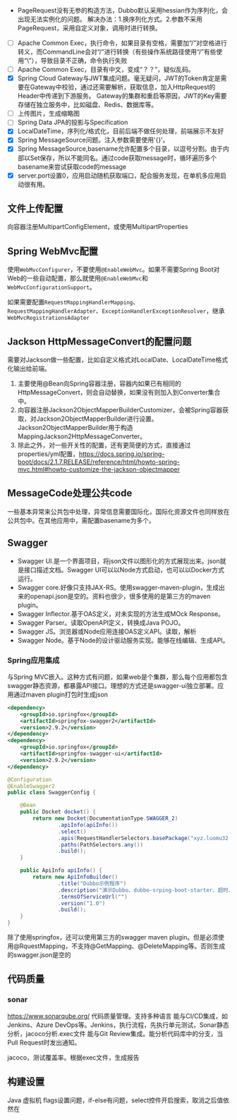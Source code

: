 - PageRequest没有无参的构造方法，Dubbo默认采用hessian作为序列化，会出现无法实例化的问题。
解决办法：1.换序列化方式。2.参数不采用PageRequest，采用自定义对象，调用时进行转换。
- [ ] Apache Common Exec，执行命令，如果目录有空格，需要加“/”对空格进行转义，而CommandLine会对“/”进行转换（有些操作系统路径使用“/”有些使用“\”），导致目录不正确，命令执行失败
- [ ] Apache Common Exec，目录有中文，变成“？？”，疑似乱码。
- [x] Spring Cloud Gateway与JWT集成问题。毫无疑问，JWT的Token肯定是需要在Gateway中校验，通过还需要解析，获取信息，加入HttpRequest的Header中传递到下游服务。
Gateway的集群和重启等原因，JWT的Key需要存储在独立服务中，比如磁盘、Redis、数据库等。
- [ ] 上传图片，生成缩略图
- [ ] Spring Data JPA的投影与Specification
- [x] LocalDateTime，序列化/格式化，目前后端不做任何处理，前端展示不友好
- [x] Spring MessageSource问题。注入参数需要使用'{}'。
- [x] Spring MessageSource,basename允许配置多个目录，以逗号分割。由于内部以Set保存，所以不能同名。通过code获取message时，循环遍历多个basename来尝试获取code的message
- [x] server.port设置0，应用启动随机获取端口，配合服务发现，在单机多应用启动很有用。

## 文件上传配置
向容器注册MultipartConfigElement，或使用MultipartProperties
## Spring WebMvc配置
使用`WebMvcConfigurer`，不要使用`@EnableWebMvc`。如果不需要Spring Boot对Web的一些自动配置，那么就使用`@EnableWebMvc`和`WebMvcConfigurationSupport`。

如果需要配置`RequestMappingHandlerMapping`、`RequestMappingHandlerAdapter`、`ExceptionHandlerExceptionResolver`，继承`WebMvcRegistrationsAdapter`
## Jackson HttpMessageConvert的配置问题
需要对Jackson做一些配置，比如自定义格式对LocalDate、LocalDateTime格式化输出给前端。
1. 主要使用@Bean向Spring容器注册，容器内如果已有相同的HttpMessageConvert，则会自动替换，如果没有则加入到Converter集合中。
2. 向容器注册Jackson2ObjectMapperBuilderCustomizer，会被Spring容器获取，对Jackson2ObjectMapperBuilder进行设置。Jackson2ObjectMapperBuilder用于构造MappingJackson2HttpMessageConverter。
3. 除此之外，对一些开关性的配置，还有更简便的方式，直接通过properties/yml配置，https://docs.spring.io/spring-boot/docs/2.1.7.RELEASE/reference/html/howto-spring-mvc.html#howto-customize-the-jackson-objectmapper
## MessageCode处理公共code
一些基本异常来公共包中处理，异常信息需要国际化，国际化资源文件也同样放在公共包中。在其他应用中，需配置basename为多个。

## Swagger
- Swagger UI.是一个界面项目，将json文件以图形化的方式展现出来。json就是接口描述文档。Swagger UI可以以Node方式启动，也可以以Docker方式运行。
- Swagger core.好像只支持JAX-RS。使用swagger-maven-plugin，生成出来的openapi.json是空的。资料也很少，很多使用的是第三方的maven plugin。
- Swagger Inflector.基于OAS定义，对未实现的方法生成MOck Response。
- Swagger Parser。读取OpenAPI定义，转换成Java POJO。
- Swagger JS。浏览器或Node应用连接OAS定义API。读取，解析
- Swagger Node。基于Node的设计驱动服务实现。能够在线编辑、生成API。


### Spring应用集成
与Spring MVC嵌入。这种方式有问题，如果web是个集群，那么每个应用都包含swagger静态资源，都暴露API接口。理想的方式还是swagger-ui独立部署。应用通过maven plugin打包时生成json
```xml
<dependency>
    <groupId>io.springfox</groupId>
    <artifactId>springfox-swagger2</artifactId>
    <version>2.9.2</version>
</dependency>
<dependency>
    <groupId>io.springfox</groupId>
    <artifactId>springfox-swagger-ui</artifactId>
    <version>2.9.2</version>
</dependency>
```
```java
@Configuration
@EnableSwagger2
public class SwaggerConfig {

    @Bean
    public Docket docket() {
        return new Docket(DocumentationType.SWAGGER_2)
                .apiInfo(apiInfo())
                .select()
                .apis(RequestHandlerSelectors.basePackage("xyz.luomu32.dubbo.demo.web.controller"))
                .paths(PathSelectors.any())
                .build();
    }

    public ApiInfo apiInfo() {
        return new ApiInfoBuilder()
                .title("Dubbo示例程序")
                .description("演示Dubbo、dubbo-srping-boot-starter、超时、集群容错、降级、异步等功能")
                .termsOfServiceUrl("")
                .version("1.0")
                .build();
    }
}
```
除了使用springfox，还可以使用第三方的swagger maven plugin。但是必须使用@RquestMapping，不支持@GetMapping、@DeleteMapping等。否则生成的swagger.json是空的

## 代码质量
### sonar
https://www.sonarqube.org/
代码质量管理。支持多种语言
能与CI/CD集成，如Jenkins、Azure DevOps等。Jenkins，执行流程，先执行单元测试，Sonar静态分析，jacoco分析.exec文件
能与Git Review集成。能分析代码库中的分支，当Pull Request时发出通知。


jacoco，测试覆盖率。根据exec文件，生成报告

## 构建设置
Java 虚拟机 flags设置问题，if-else有问题，select控件开启搜索，取消之后值依然在